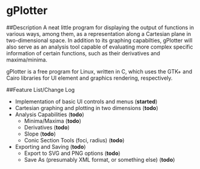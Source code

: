 gPlotter
========

##Description
A neat little program for displaying the output of functions in various ways, among them, as a representation along a Cartesian plane in two-dimensional space. In addition to its graphing capabilties, gPlotter will also serve as an analysis tool capable of evaluating more complex specific information of certain functions, such as their derivatives and maxima/minima.

gPlotter is a free program for Linux, written in C, which uses the GTK+ and Cairo libraries for UI element and graphics rendering, respectively.

##Feature List/Change Log
* Implementation of basic UI controls and menus (**started**)
* Cartesian graphing and plotting in two dimensions (**todo**)
* Analysis Capabilities (**todo**)
  - Minima/Maxima (**todo**)
  - Derivatives (**todo**)
  - Slope (**todo**)
  - Conic Section Tools (foci, radius) (**todo**)
* Exporting and Saving (**todo**)
  - Export to SVG and PNG options (**todo**)
  - Save As (presumably XML format, or something else) (**todo**)
